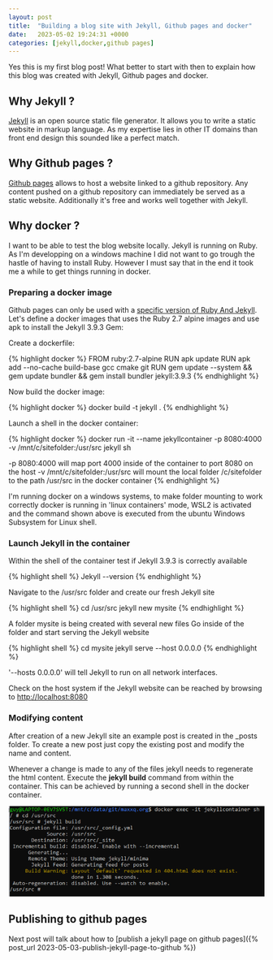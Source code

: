 ```yaml
---
layout: post
title:  "Building a blog site with Jekyll, Github pages and docker"
date:   2023-05-02 19:24:31 +0000
categories: [jekyll,docker,github pages]
---
```

Yes this is my first blog post! What better to start with then to explain how this blog was created with Jekyll, Github pages and docker.

## Why Jekyll ?

[Jekyll](https://jekyllrb.com/) is an open source static file generator.  It allows you to write a static website in markup language.  As my expertise lies in other IT domains than front end design this sounded like a perfect match.

## Why Github pages ?

[Github pages](https://pages.github.com/) allows to host a website linked to a github repository.  Any content pushed on a github repository can immediately be served as a static website.  Additionally it's free and works well together with Jekyll.

## Why docker ?

I want to be able to test the blog website locally.  Jekyll is running on Ruby.  As I'm developping on a windows machine I did not want to go trough the hastle of having to install Ruby.  However I must say that in the end it took me a while to get things running in docker.

### Preparing a docker image

Github pages can only be used with a [specific version of Ruby And Jekyll](https://pages.github.com/versions/). 
Let's define a docker images that uses the Ruby 2.7 alpine images and use apk to install the Jekyll 3.9.3 Gem:

Create a dockerfile:

{% highlight docker %}
FROM ruby:2.7-alpine
RUN apk update
RUN apk add --no-cache build-base gcc cmake git
RUN gem update --system && gem update bundler && gem install bundler jekyll:3.9.3
{% endhighlight %}

Now build the docker image:

{% highlight docker %}
docker build -t jekyll .
{% endhighlight %}
	
Launch a shell in the docker container:

{% highlight docker %}
docker run -it --name jekyllcontainer -p 8080:4000 -v /mnt/c/sitefolder:/usr/src jekyll sh
	
-p 8080:4000 will map port 4000 inside of the container to port 8080 on the host
-v /mnt/c/sitefolder:/usr/src will mount the local folder /c/sitefolder to the path /usr/src in the docker container
{% endhighlight %}	

I'm running docker on a windows systems, to make folder mounting to work correctly docker is running in 'linux containers' mode, WSL2 is activated and the command shown above is executed from the ubuntu Windows Subsystem for Linux shell.

### Launch Jekyll in the container 
	
Within the shell of the container test if Jekyll 3.9.3 is correctly available

{% highlight shell %}
Jekyll --version
{% endhighlight %}	
	
Navigate to the /usr/src folder and create our fresh Jekyll site

{% highlight shell %}
cd /usr/src
jekyll new mysite
{% endhighlight %}	
	
A folder mysite is being created with several new files
Go inside of the folder and start serving the Jekyll website

{% highlight shell %}
cd mysite
jekyll serve --host 0.0.0.0
{% endhighlight %}	
	
'--hosts 0.0.0.0' will tell Jekyll to run on all network interfaces.  

Check on the host system if the Jekyll website can be reached by browsing to [http://localhost:8080](http://localhost:8080)

### Modifying content

After creation of a new Jekyll site an example post is created in the _posts folder.  To create a new post just copy the existing post and modify the name and content. 

Whenever a change is made to any of the files jekyll needs to regenerate the html content.  Execute the **jekyll build** command  from within the container.  This can be achieved by running a second shell in the docker container.

![jekyll build](/assets/images/jekyll_build.png)

## Publishing to github pages

Next post will talk about how to [publish a jekyll page on github pages]({% post_url 2023-05-03-publish-jekyll-page-to-github %})
